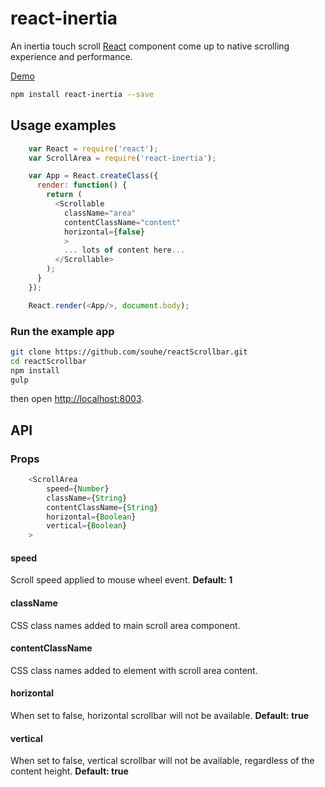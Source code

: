 # react-inertia

An inertia touch scroll [React](http://facebook.github.io/react/) component come up to native scrolling experience and performance.

[Demo](http://souhe.github.io/reactScrollbar)

```bash
npm install react-inertia --save
```

## Usage examples

```js
    var React = require('react');
    var ScrollArea = require('react-inertia');

    var App = React.createClass({
      render: function() {
        return (
          <Scrollable
            className="area"
            contentClassName="content"
            horizontal={false}
            >
            ... lots of content here...
          </Scrollable>
        );
      }
    });

    React.render(<App/>, document.body);
```

### Run the example app

```bash
git clone https://github.com/souhe/reactScrollbar.git
cd reactScrollbar
npm install
gulp
```

then open [http://localhost:8003](http://localhost:80003).

## API

### Props

```js
    <ScrollArea
        speed={Number}
        className={String}
        contentClassName={String}
        horizontal={Boolean}
        vertical={Boolean}
    >
```

#### speed
Scroll speed applied to mouse wheel event.
**Default: 1**

#### className
CSS class names added to main scroll area component.

#### contentClassName
CSS class names added to element with scroll area content.

#### horizontal
When set to false, horizontal scrollbar will not be available.
**Default: true**

#### vertical
When set to false, vertical scrollbar will not be available, regardless of the content height.
**Default: true**
